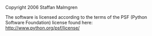 Copyright 2006 Staffan Malmgren

The software is licensed according to the terms of the PSF (Python Software Foundation) license found here: http://www.python.org/psf/license/